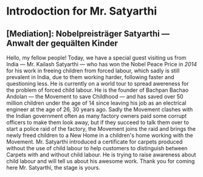 # Introdoction for Mr. Satyarthi

<!--

----

## Meta-Information

````json
// Meta-Information (Just ignore :D)
{
    "type": "speech.intro",
    "form": "text.full_paragraphs",
    "topic": "Satyarthi, Kailash",
    "ahref": "bks.scl.en.pg[10C]+bks.scl.en.pg[10D]",
    "len": "250 x units.WORDS",
    "mlen": "10 units.PERCENT"
}

````

-->

## \[Mediation\]: Nobelpreisträger Satyarthi &mdash; Anwalt der gequälten Kinder

Hello, my fellow people!
Today, we have a special guest visiting us from India — Mr. Kailash Satyarthi —
who has won the Nobel Peace Price in *2014* for his work in freeing children from forced labour,
which sadly is still prevalent in India, due to them working harder, following faster and questioning less.
He is currently on a world tour to spread awereness for the problem of forced child labour.
He is the founder of Bachpan Bachao Andolan — the Movement to save Childhood — <!--Childhood Help Protest-->
and has saved over 50 million <!--go sen man--> children under the age of 14 since leaving his job as
an electrical engineer at the age of 26, 30 years ago. Sadly the Movement clashes with the Indian government often as many
factory owners paid some corrupt officers to make them look away, but if they succeed to talk them over to start
a police raid of the factory, the Movement joins the raid and brings the newly freed children to a New Home in a
children's home working with the Movement. Mr. Satyarthi introduced a certificate for carpets produced without the
use of child labour to help customers to distinguish between Carpets with and without child labour.
 He is trying to raise awareness about child labour and will tell us about his awesome work.
Thank you for coming here Mr. Satyarthi, the stage is yours.
